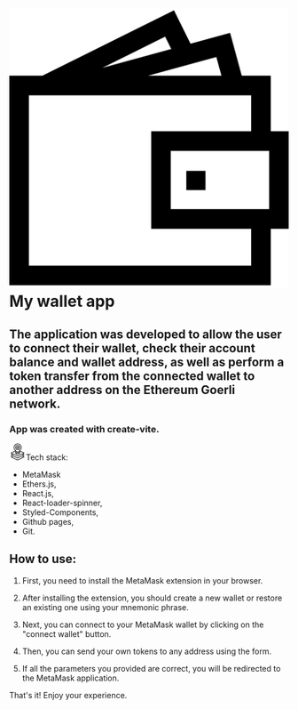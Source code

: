 # ![icon](./public/wallet.svg) My wallet app

<h2>The application was developed to allow the user to connect their wallet, check their account balance and wallet address, as well as perform a token transfer from the connected wallet to another address on the Ethereum Goerli network.</h2>

<h3>App was created with create-vite.</h3>

<img src="./public/tech-stack.png" alt="Alt Text" width="30" height="30" />Tech stack:

<ul>
<li>MetaMask</li>
<li>Ethers.js,</li>
<li>React.js,</li>
<li>React-loader-spinner,</li>
<li>Styled-Components,</li> 
<li>Github pages,</li>
<li>Git.</li>
</ul>

<h2>How to use:</h2>

1. First, you need to install the MetaMask extension in your browser.

2. After installing the extension, you should create a new wallet or restore an existing one using your mnemonic phrase.

3.  Next, you can connect to your MetaMask wallet by clicking on the "connect wallet" button.

4. Then, you can send your own tokens to any address using the form.

5. If all the parameters you provided are correct, you will be redirected to the MetaMask application.

That's it! Enjoy your experience.